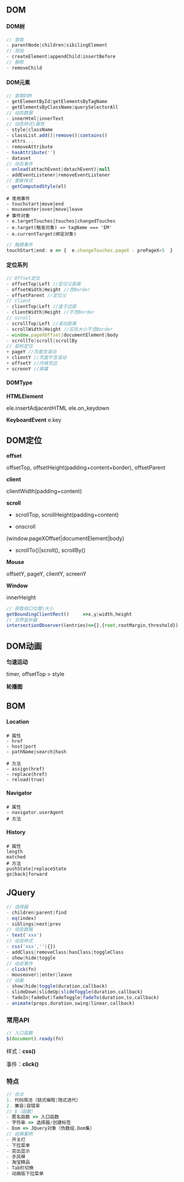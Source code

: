 ## DOM

#### DOM树

~~~js
// 查取
- parentNode|children|sibilingElement
// 添加
- createElement|appendChild|insertBefore
// 删除
- removeChild
~~~

#### DOM元素

~~~js
// 查取DOM
- getElementById|getElementsByTagName
- getElementsByClassName|querySelectorAll
// 动态数据
- innerHtml|innerText
// 动态样式|属性
- style|className
- classList.add()|remove()|contains()
- attrs...
- removeAttribute
- hasAttribute('')
- dataset
// 动态事件
- onload(attachEvent|detachEvent)|null
- addEventListener|removeEventListener
// 更新样式
- getComputedStyle(el)
~~~

~~~shell
# 常用事件
- touchstart|move|end
- mouseenter|over|move|leave
# 事件对象
- e.targetTouches|touches|changedTouches
- e.target(触发对象) => tagName === 'EM'
- e.currentTarget(绑定对象)
~~~

~~~js
// 触摸事件
touchStart|end:	e => {	e.changeTouches.pageX - prePageX<5	}
~~~

#### 定位系列

~~~js
// Offset定位
- offsetTop|Left //定位父距离
- offsetWidth|Height //含Border
- offsetParent //定位父
// client
- clientTop|Left //盒子边距
- clientWidth|Height //不含Border
// scroll
- scrollTop|Left //滚动距离
- scrollWidth|Height //实际大小不含Border
- window.pageXOffset|documentElement|body
- scrollTo|scroll|scrollBy
// 鼠标定位
+ pageY //页面含滚动
+ clientY //页面不含滚动
+ offsetY //内填充边
+ scrennY //屏幕
~~~

#### DOMType

**HTMLElement**

ele.insertAdjacentHTML
ele.on_keydown

**KeyboardEvent**
e.key

## DOM定位

**offset**

offsetTop, offsetHeight(padding+content+border), offsetParent

**client**

clientWidth(padding+content)

**scroll**

- scrollTop, scrollHeight(padding+content)

- onscroll

(window.pageXOffset|documentElement|body)

- scrollTo()|scroll(), scrollBy()

**Mouse**

offsetY, pageY, clientY, screenY

**Window**

innerHeight

```js
// 获取视口位置|大小
getBoundingClientRect()		=>x,y|width,height
// 交界监听器
intersectionObserver((entries)=>{},{root,rootMargin,threshold})
```

## DOM动画

**匀速运动**

timer, offsetTop > style

**轮播图**

## BOM

#### Location

~~~shell
# 属性
- href
- host|port
- pathName|search|hash
~~~

~~~shell
# 方法
- assign(href)
- replace(href)
- reload(true)
~~~

#### Navigator

~~~shell
# 属性
- navigator.userAgent
# 方法
~~~

#### History

~~~shell
# 属性
length
matched
# 方法
pushState|replaceState
go|back|forward

~~~



## JQuery

~~~js
// 选择器
- children|parent|find
- eq(index)
- siblings|next|prev
// 动态数据
- text('xxx')
// 动态样式
- css('xxx',''|{})
- addClass|removeClass|hasClass|toggleClass
- show|hide|toggle
// 动态事件
- click(fn)
- mouseover||enter|leave
// 动画
- show|hide|toggle(duration,callback)
- slideDown|slideUp|slideToggle(duration,callback)
- fadeIn|fadeOut|fadeToggle|fadeTo(duration,to,callback)
- animate(props,duration,swing|linear,callback)
~~~

### 常用API

~~~js
// 入口函数
$(document).ready(fn)
~~~

样式：**css()**

事件：**click()**

### 特点

~~~js
// 优点
1. 代码简洁（链式编程|隐式迭代）
2. 兼容|容错率
// $（函数）
- 匿名函数 => 入口函数
- 字符串 => 选择器/创建标签
- Dom => JQuery对象（伪数组,Dom集）
// 经典案例
- 开关灯
- 下拉菜单
- 突出显示
- 手风琴
- 淘宝精品
- Tab栏切换
- 动画版下拉菜单
~~~

